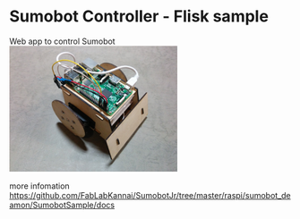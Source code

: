 Sumobot Controller - Flisk sample
===============

Web app to control Sumobot <br>
<img src="https://github.com/FabLabKannai/SumobotJr/blob/master/docs/raspi_ver.jpg" width="300" /> <br/>

more infomation <br>
https://github.com/FabLabKannai/SumobotJr/tree/master/raspi/sumobot_deamon/SumobotSample/docs <br>
